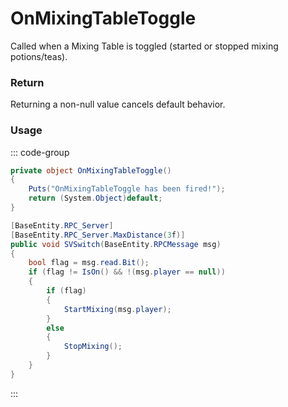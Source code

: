 <Badge type="danger" text="Carbon Compatible"/><Badge type="warning" text="Oxide Compatible"/>
# OnMixingTableToggle
Called when a Mixing Table is toggled (started or stopped mixing potions/teas).
### Return
Returning a non-null value cancels default behavior.

### Usage
::: code-group
```csharp [Example]
private object OnMixingTableToggle()
{
	Puts("OnMixingTableToggle has been fired!");
	return (System.Object)default;
}
```
```csharp [Source — Assembly-CSharp @ MixingTable]
[BaseEntity.RPC_Server]
[BaseEntity.RPC_Server.MaxDistance(3f)]
public void SVSwitch(BaseEntity.RPCMessage msg)
{
	bool flag = msg.read.Bit();
	if (flag != IsOn() && !(msg.player == null))
	{
		if (flag)
		{
			StartMixing(msg.player);
		}
		else
		{
			StopMixing();
		}
	}
}

```
:::
